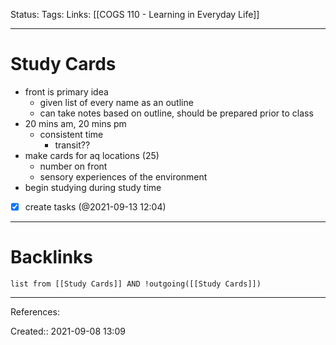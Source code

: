 Status: 
Tags: 
Links: [[COGS 110 - Learning in Everyday Life]]
___
# Study Cards
- front is primary idea
	- given list of every name as an outline
	- can take notes based on outline, should be prepared prior to class
- 20 mins am, 20 mins pm
	- consistent time
		- transit??
- make cards for aq locations (25)
	- number on front
	- sensory experiences of the environment
- begin studying during study time
- [x] create tasks (@2021-09-13 12:04)
___
# Backlinks
```dataview
list from [[Study Cards]] AND !outgoing([[Study Cards]])
```
___
References:

Created:: 2021-09-08 13:09
